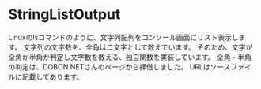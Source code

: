 # StringListOutput
Linuxのlsコマンドのように、文字列配列をコンソール画面にリスト表示します。
文字列の文字数を、全角は二文字として数えています。
そのため、文字が全角か半角か判定し文字数を数える、独自関数を実装しています。
全角・半角の判定は、DOBON.NETさんのページから拝借しました。
URLはソースファイルに記載してあります。

